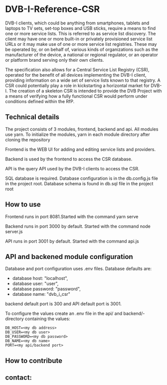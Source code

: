 # DVB-I-Reference-CSR

DVB-I clients, which could be anything from smartphones, tablets and laptops to TV sets, set-top boxes and USB sticks, require a means to find one or more service lists. This is referred to as service list discovery. The client may have one or more built-in or privately provisioned service list URLs or it may make use of one or more service list registries. These may be operated by, or on behalf of, various kinds of organizations such as the manufacturer of the device, a national or regional regulator, or an operator or platform brand serving only their own clients.

The specification also allows for a Central Service List Registry (CSR), operated for the benefit of all devices implementing the DVB-I client, providing information on a wide set of service lists known to that registry. A CSR could potentially play a role in kickstarting a horizontal market for DVB-I. The creation of a skeleton CSR is intended to provide the DVB Project with a means of verifying how a fully functional CSR would perform under conditions defined within the RfP.

## Technical details

The project consists of 3 modules, frontend, backend and api. 
All modules use yarn. To initialize the modules, yarn in each module directory after cloning the repository

Frontend is the WEB UI for adding and editing service lists and providers. 

Backend is used by the frontend to access the CSR database. 

API is the query API used by the DVB-I clients to access the CSR. 

SQL database is required. Database configuration is in the db.config.js file in the project root. Database schema is found in db.sql file in the project root

## How to use

Frontend runs in port 8081.Started with the command yarn serve

Backend runs in port 3000 by default. Started with the command node server.js

API runs in port 3001 by default. Started with the command api.js

## API and backened module configuration

Database and port configuration uses .env files.
Database  defaults are:

* database host: "localhost",
* database user: "user",
* database password: "password",
* database name: "dvb_i_csr"

backend default port is 300 and API default port is 3001.

To configure the values create an .env file in the api/ and backend/-directory containing the values:
```
DB_HOST=<my db address>
DB_USER=<my db user>
DB_PASSWORD=<my db password>
DB_NAME=<my db name>
PORT=<my api/backend port>
```

## How to contribute

## contact: 


